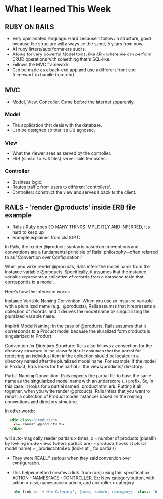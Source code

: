 # What I learned This Week

## RUBY ON RAILS

* Very opinionated language.  Hard because it follows a structure, good because the structure will always be the same, 5 years from now.
* All ruby linters/auto formaters sucks.
* Allows for very powerful Model tools, like AR - where we can perform CRUD operations with something that's SQL-like.
* Follows the MVC framework.
* Can be made as a back-end app and use a different front end framework to handle front-end.

## MVC

* Model, View, Controller.  Came before the internet apparently.

### Model

* The application that deals with the database.
* Can be designed so that it's DB agnostic.

### View

* What the viewer sees as served by the controller.
* ERB (similar to EJS files) server side templates.

### Controller

* Business logic.
* Routes traffic from users to different 'controllers'.
* Controllers construct the view and serves it back to the client.


## RAILS - 'render @products' inside ERB file example

* Rails / Ruby does SO MANY THINGS IMPLICITLY AND INFERRED, it's hard to keep up
* example explained from chatGPT:

In Rails, the render @products syntax is based on conventions and conventions are a fundamental principle of Rails' philosophy—often referred to as "Convention over Configuration."

When you write render @products, Rails infers the model name from the instance variable @products. Specifically, it assumes that the instance variable represents a collection of records from a database table that corresponds to a model.

Here's how the inference works:

Instance Variable Naming Convention:
When you use an instance variable with a pluralized name (e.g., @products), Rails assumes that it represents a collection of records, and it derives the model name by singularizing the pluralized variable name.

Implicit Model Naming:
In the case of @products, Rails assumes that it corresponds to a Product model because the pluralized form products is singularized to Product.

Convention for Directory Structure:
Rails also follows a convention for the directory structure in the views folder. It assumes that the partial for rendering an individual item in the collection should be located in a directory named after the pluralized model name. For example, if the model is Product, Rails looks for the partial in the views/products/ directory.

Partial Naming Convention:
Rails expects the partial file to have the same name as the singularized model name with an underscore (_) prefix. So, in this case, it looks for a partial named _product.html.erb.
Putting it all together, when you write render @products, Rails infers that you want to render a collection of Product model instances based on the naming conventions and directory structure.


In other words:

```html
  <div class="products">
    <%= render @products %>
  </div>
```

will auto-magically render partials x times, x = number of products (plural!!) by looking inside views (where partials are) > products (looks at plural model name) > _product.html.eb (looks at _ for partials)

* They were REALLY serious when they said convention over configuration.

* This helper method creates a link (from rails) using this specification ACTION - NAMESPACE - CONTROLLER.  Ex: New category button, with action = new, namespace = admin, and controller = category

```rb
    <%= link_to '+ New Category', [:new, :admin, :category], class: 'btn btn-info' %>
```